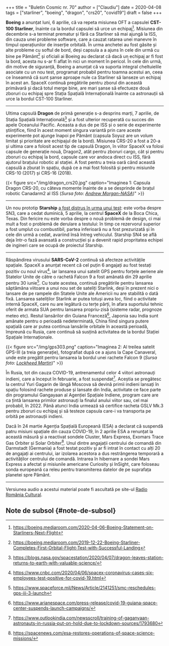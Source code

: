 +++
title = "Buletin Cosmic nr. 70"
author = ["Claudiu"]
date = 2020-04-08
tags = ["starliner", "boeing", "dragon", "crs20", "covid19"]
draft = false
+++

**Boeing** a anunțat luni, 6 aprilie, că va repeta misiunea OFT a capsulei **CST-100 Starliner**, înainte ca la bordul capsulei să urce un echipaj[^fn:1]. Misiunea din decembrie s-a terminat prematur și fără ca Starliner să mai ajungă la ISS, din cauza unei probleme software, care a cauzat ratarea unei manevre în timpul operațiunilor de inserție orbitală. În urma anchetei au fost găsite și alte probleme cu softul de bord, deși capsula a a ajuns în cele din urmă cu bine pe Pământ[^fn:2] și oficiali ai Boeing au declarat că dacă un echipaj ar fi fost la bord, acesta nu s-ar fi aflat în nici un moment în pericol. În cele din urmă, din motive de siguranță, Boeing a anunțat că va suporta integral cheltuielile asociate cu un nou test, programat probabil pentru toamna acestui an, ceea ce înseamnă că sunt șanse aproape nule ca Starliner să lanseze un echipaj în acest an. SpaceX continuă pregătirile pentru zborul din această primăvară și dacă totul merge bine, are mari șanse să efectueze două zboruri cu echipaj spre Stația Spațială Internațională înainte ca astronauții să urce la bordul CST-100 Starliner.

---

Ultima capsulă **Dragon** de primă generație s-a desprins marți, 7 aprilie, de Stația Spațială Internațională[^fn:3] și a fost ulterior recuperată cu succes din apele Oceanului Pacific. Aceasta a dus de pe ISS și o serie de experimente științifice, fiind în acest moment singura variantă prin care aceste experimente pot ajunge înapoi pe Pământ (capsula Soyuz are un volum limitat și prioritate are echipajul de la bord). Misiunea CRS-20 a fost a 20-a și ultima care a folosit acest tip de capsulă Dragon, în viitor SpaceX va folosi capsule de generație nouă, Dragon2, atât pentru zboruri cargo, cât și pentru zboruri cu echipaj la bord, capsule care vor andoca direct cu ISS, fără ajutorul brațului robotic al stației. A fost pentru a treia oară când această capsulă a zburat în spațiu, după ce a mai fost folosită și pentru misiunile CRS-10 (2017) și CRS-16 (2018).

{{< figure src="/img/dragon_crs20.jpg" caption="Imaginea 1: Capsula Dragon CRS-20, cu câteva momente înainte de a se desprinde de brațul robotic Canadarm2 al ISS (_Sursa foto: [Andrew Morgan-NASA](https://twitter.com/AstroDrewMorgan/status/1247582311488487424)_)" >}}

---

Un nou prototip **Starship** [a fost distrus în urma unui test](https://www.youtube.com/watch?v=wFXQ5SRCy74): este vorba despre SN3, care a cedat duminică, 5 aprilie, la centrul **SpaceX** de la Boca Chica, Texas. Din fericire nu este vorba despre o nouă problemă de design, ci mai mult a fost o problemă de derulare a testului: în timp ce rezervorul superior a fost umplut cu combustibil, partea inferioară nu a fost prezurizată și în cele din urmă a cedat, avariind însă întreg vehiculul. Starship SN4 se află deja într-o fază avansată a construcției și a devenit rapid propritatea echipei de ingineri care se ocupă de proiectul Starship.

---

Răspândirea virusului **SARS-CoV-2** continuă să afecteze activitățile spațiale. SpaceX a anunțat recent că cel puțin 6 angajați au fost testați pozitiv cu noul virus[^fn:4], iar lansarea unui satelit GPS pentru forțele aeriene ale Statelor Unite de către o rachetă Falcon 9 a fost amânată din 29 aprilie pentru 30 iunie[^fn:5]. Cu toate acestea, continuă pregătirile pentru lansarea săptămâna viitoare a unui nou set de sateliți Starlink, deși în prezent nici o lansare de pe rampele din Statele Unite ale Americii nu are stabilită o dată fixă. Lansarea sateliților Starlink ar putea totuși avea loc, fiind o activitate internă SpaceX, care nu are legătură cu terțe părți, în afara suportului tehnic oferit de armata SUA pentru lansarea propriu-zisă (sisteme radar, prognoze meteo etc). Restul lansărilor din Guiana Franceză[^fn:6], Japonia sau India sunt amânate pentru o perioadă nedeterminată, China fiind singura putere spațială care ar putea continua lansările orbitale în această perioadă, împreună cu Rusia, care continuă să susțină activitatea de la bordul Stației Spațiale Internaționale.

{{< figure src="/img/gps303.png" caption="Imaginea 2: Al treilea satelit GPS-III (a treia generație), fotografiat după ce a ajuns la Cape Canaveral, unde este pregătit pentru lansarea la bordul unei rachete Falcon 9 (_Sursa foto: [Lockheed Martin](https://www.lockheedmartin.com/en-us/products/gps.html)_)" >}}

În Rusia, tot din cauza COVID-19, antrenamentul celor 4 viitori astronauți indieni, care a început în februarie, a fost suspendat[^fn:7]. Aceștia se pregătesc la centrul Yuri Gagarin de lângă Moscova să devină primii indieni lansați în spațiu folosind rachete produse și lansate din India, activitate ce face parte din programului Gangayaan al Agenției Spațiale Indiene, program care are ca țintă lansarea primilor astronauți la finalul anului viitor sau, cel mai probabil, în 2022. Până atunci India urmează să certifice racheta GSLV Mk.3 pentru zboruri cu echipaj și să testeze capsula care-i va transporta pe orbită pe astronauții indieni.

Dacă în 24 martie Agenția Spațială Europeană (ESA) a declarat că suspendă patru misiuni spațiale din cauza COVID-19, în 2 aprilie ESA a renunțat la această măsură și a reactivat sondele Cluster, Mars Express, Exomars Trace Gas Orbiter și Solar Orbiter[^fn:8]. Unul dintre angajații centrului de comandă din Darmstadt (Germania) a fost testat pozitiv și ar fi intrat în contact cu alți 20 de angajați ai centrului, iar izolarea acestora a dus restrângerea temporară a activităților centrului de comandă. Intrarea în hibernare a sondei Mars Express a afectat și misiunile americane Curiosity și InSight, care foloseau sonda europeană ca releu pentru transmiterea datelor de pe suprafața planetei spre Pământ.

---

Versiunea audio a acestui material poate fi ascultată pe site-ul [Radio România Cultural](https://radioromaniacultural.ro/buletin-cosmic-nr-70/).


## Note de subsol {#note-de-subsol}

[^fn:1]: <https://boeing.mediaroom.com/2020-04-06-Boeing-Statement-on-Starliners-Next-Flight>
[^fn:2]: <https://boeing.mediaroom.com/2019-12-22-Boeing-Starliner-Completes-First-Orbital-Flight-Test-with-Successful-Landing>
[^fn:3]: <https://blogs.nasa.gov/spacestation/2020/04/07/dragon-leaves-station-returns-to-earth-with-valuable-science/>
[^fn:4]: <https://www.cnbc.com/2020/04/06/spacex-coronavirus-cases-six-employees-test-positive-for-covid-19.html>
[^fn:5]: <https://www.spaceforce.mil/News/Article/2141251/smc-reschedules-gps-iii-3-launch>
[^fn:6]: <https://www.arianespace.com/press-release/covid-19-guiana-space-center-suspends-launch-campaigns/>
[^fn:7]: <https://www.outlookindia.com/newsscroll/training-of-gaganyaan-astronauts-in-russia-put-on-hold-due-to-lockdown-sources/1793680>
[^fn:8]: <https://spacenews.com/esa-restores-operations-of-space-science-missions/>